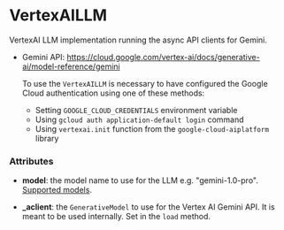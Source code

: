 # VertexAILLM


VertexAI LLM implementation running the async API clients for Gemini.



- Gemini API: https://cloud.google.com/vertex-ai/docs/generative-ai/model-reference/gemini

    To use the `VertexAILLM` is necessary to have configured the Google Cloud authentication
    using one of these methods:

    - Setting `GOOGLE_CLOUD_CREDENTIALS` environment variable
    - Using `gcloud auth application-default login` command
    - Using `vertexai.init` function from the `google-cloud-aiplatform` library





### Attributes

- **model**: the model name to use for the LLM e.g. "gemini-1.0-pro". [Supported models](https://cloud.google.com/vertex-ai/generative-ai/docs/learn/models).

- **_aclient**: the `GenerativeModel` to use for the Vertex AI Gemini API. It is meant  to be used internally. Set in the `load` method.








